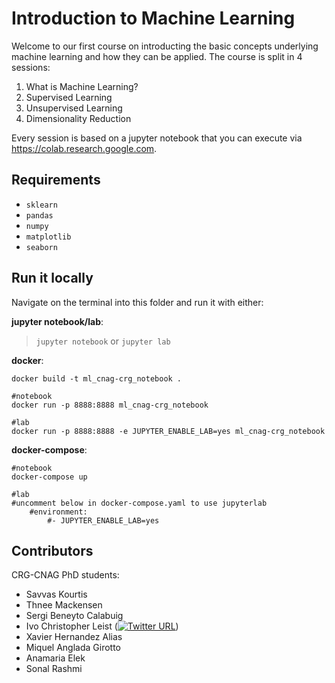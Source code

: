 # Introduction to Machine Learning

Welcome to our first course on introducting the basic concepts underlying machine learning and how they can be applied. The course is split in 4 sessions:
1. What is Machine Learning?
2. Supervised Learning
3. Unsupervised Learning
4. Dimensionality Reduction

Every session is based on a jupyter notebook that you can execute via https://colab.research.google.com.

## Requirements
- `sklearn`
- `pandas`
- `numpy`
- `matplotlib`
- `seaborn`

## Run it locally

Navigate on the terminal into this folder and run it with either:

**jupyter notebook/lab**:
>`jupyter notebook` or `jupyter lab`

**docker**:
```
docker build -t ml_cnag-crg_notebook .

#notebook
docker run -p 8888:8888 ml_cnag-crg_notebook 

#lab
docker run -p 8888:8888 -e JUPYTER_ENABLE_LAB=yes ml_cnag-crg_notebook
```

**docker-compose**:
```
#notebook
docker-compose up

#lab
#uncomment below in docker-compose.yaml to use jupyterlab
    #environment: 
        #- JUPYTER_ENABLE_LAB=yes
```

## Contributors

CRG-CNAG PhD students:
- Savvas Kourtis
- Thnee Mackensen
- Sergi Beneyto Calabuig
- Ivo Christopher Leist ([![Twitter URL](https://img.shields.io/twitter/url/https/twitter.com/ivoLeist.svg?style=social&label=Follow%20%40ivoLeist)](https://twitter.com/ivoLeist))
- Xavier Hernandez Alias
- Miquel Anglada Girotto
- Anamaria Elek
- Sonal Rashmi